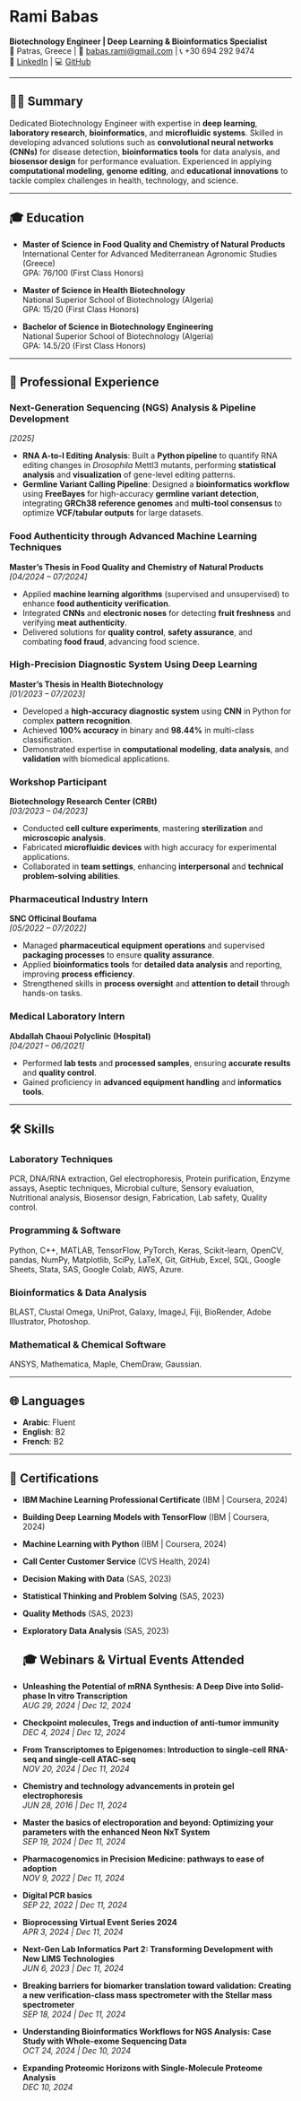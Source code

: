 # Rami Babas  
**Biotechnology Engineer | Deep Learning & Bioinformatics Specialist**  
📍 Patras, Greece | 📧 babas.rami@gmail.com | 📞 +30 694 292 9474  
🔗 [LinkedIn](https://linkedin.com/in/ramibabas) | 💻 [GitHub](https://github.com/yourusername)  

---

## 👨‍🔬 Summary  
Dedicated Biotechnology Engineer with expertise in **deep learning**, **laboratory research**, **bioinformatics**, and **microfluidic systems**. Skilled in developing advanced solutions such as **convolutional neural networks (CNNs)** for disease detection, **bioinformatics tools** for data analysis, and **biosensor design** for performance evaluation. Experienced in applying **computational modeling**, **genome editing**, and **educational innovations** to tackle complex challenges in health, technology, and science.  

---

## 🎓 Education  
- **Master of Science in Food Quality and Chemistry of Natural Products**  
  International Center for Advanced Mediterranean Agronomic Studies (Greece)  
  GPA: 76/100 (First Class Honors)  

- **Master of Science in Health Biotechnology**  
  National Superior School of Biotechnology (Algeria)  
  GPA: 15/20 (First Class Honors)  

- **Bachelor of Science in Biotechnology Engineering**  
  National Superior School of Biotechnology (Algeria)  
  GPA: 14.5/20 (First Class Honors)  

---

## 💼 Professional Experience  

### **Next-Generation Sequencing (NGS) Analysis & Pipeline Development**  
*[2025]*  
- **RNA A-to-I Editing Analysis**: Built a **Python pipeline** to quantify RNA editing changes in *Drosophila* Mettl3 mutants, performing **statistical analysis** and **visualization** of gene-level editing patterns.  
- **Germline Variant Calling Pipeline**: Designed a **bioinformatics workflow** using **FreeBayes** for high-accuracy **germline variant detection**, integrating **GRCh38 reference genomes** and **multi-tool consensus** to optimize **VCF/tabular outputs** for large datasets.  

### **Food Authenticity through Advanced Machine Learning Techniques**  
**Master’s Thesis in Food Quality and Chemistry of Natural Products**  
*[04/2024 – 07/2024]*  
- Applied **machine learning algorithms** (supervised and unsupervised) to enhance **food authenticity verification**.  
- Integrated **CNNs** and **electronic noses** for detecting **fruit freshness** and verifying **meat authenticity**.  
- Delivered solutions for **quality control**, **safety assurance**, and combating **food fraud**, advancing food science.  

### **High-Precision Diagnostic System Using Deep Learning**  
**Master’s Thesis in Health Biotechnology**  
*[01/2023 – 07/2023]*  
- Developed a **high-accuracy diagnostic system** using **CNN** in Python for complex **pattern recognition**.  
- Achieved **100% accuracy** in binary and **98.44%** in multi-class classification.  
- Demonstrated expertise in **computational modeling**, **data analysis**, and **validation** with biomedical applications.  

### **Workshop Participant**  
**Biotechnology Research Center (CRBt)**  
*[03/2023 – 04/2023]*  
- Conducted **cell culture experiments**, mastering **sterilization** and **microscopic analysis**.  
- Fabricated **microfluidic devices** with high accuracy for experimental applications.  
- Collaborated in **team settings**, enhancing **interpersonal** and **technical problem-solving abilities**.  

### **Pharmaceutical Industry Intern**  
**SNC Officinal Boufama**  
*[05/2022 – 07/2022]*  
- Managed **pharmaceutical equipment operations** and supervised **packaging processes** to ensure **quality assurance**.  
- Applied **bioinformatics tools** for **detailed data analysis** and reporting, improving **process efficiency**.  
- Strengthened skills in **process oversight** and **attention to detail** through hands-on tasks.  

### **Medical Laboratory Intern**  
**Abdallah Chaoui Polyclinic (Hospital)**  
*[04/2021 – 06/2021]*  
- Performed **lab tests** and **processed samples**, ensuring **accurate results** and **quality control**.  
- Gained proficiency in **advanced equipment handling** and **informatics tools**.

---

## 🛠️ Skills  

### **Laboratory Techniques**  
PCR, DNA/RNA extraction, Gel electrophoresis, Protein purification, Enzyme assays, Aseptic techniques, Microbial culture, Sensory evaluation, Nutritional analysis, Biosensor design, Fabrication, Lab safety, Quality control.  

### **Programming & Software**  
Python, C++, MATLAB, TensorFlow, PyTorch, Keras, Scikit-learn, OpenCV, pandas, NumPy, Matplotlib, SciPy, LaTeX, Git, GitHub, Excel, SQL, Google Sheets, Stata, SAS, Google Colab, AWS, Azure.  

### **Bioinformatics & Data Analysis**  
BLAST, Clustal Omega, UniProt, Galaxy, ImageJ, Fiji, BioRender, Adobe Illustrator, Photoshop.  

### **Mathematical & Chemical Software**  
ANSYS, Mathematica, Maple, ChemDraw, Gaussian.  

---

## 🌐 Languages  
- **Arabic**: Fluent  
- **English**: B2  
- **French**: B2  

---

## 📜 Certifications  
- **IBM Machine Learning Professional Certificate** (IBM | Coursera, 2024)  
- **Building Deep Learning Models with TensorFlow** (IBM | Coursera, 2024)  
- **Machine Learning with Python** (IBM | Coursera, 2024)  
- **Call Center Customer Service** (CVS Health, 2024)  
- **Decision Making with Data** (SAS, 2023)  
- **Statistical Thinking and Problem Solving** (SAS, 2023)  
- **Quality Methods** (SAS, 2023)  
- **Exploratory Data Analysis** (SAS, 2023)

  ## 🎓 Webinars & Virtual Events Attended  

- **Unleashing the Potential of mRNA Synthesis: A Deep Dive into Solid-phase In vitro Transcription**  
  *AUG 29, 2024 | Dec 12, 2024*  

- **Checkpoint molecules, Tregs and induction of anti-tumor immunity**  
  *DEC 4, 2024 | Dec 12, 2024*  

- **From Transcriptomes to Epigenomes: Introduction to single-cell RNA-seq and single-cell ATAC-seq**  
  *NOV 20, 2024 | Dec 11, 2024*  

- **Chemistry and technology advancements in protein gel electrophoresis**  
  *JUN 28, 2016 | Dec 11, 2024*  

- **Master the basics of electroporation and beyond: Optimizing your parameters with the enhanced Neon NxT System**  
  *SEP 19, 2024 | Dec 11, 2024*  

- **Pharmacogenomics in Precision Medicine: pathways to ease of adoption**  
  *NOV 9, 2022 | Dec 11, 2024*  

- **Digital PCR basics**  
  *SEP 22, 2022 | Dec 11, 2024*  

- **Bioprocessing Virtual Event Series 2024**  
  *APR 3, 2024 | Dec 11, 2024*  

- **Next-Gen Lab Informatics Part 2: Transforming Development with New LIMS Technologies**  
  *JUN 6, 2023 | Dec 11, 2024*  

- **Breaking barriers for biomarker translation toward validation: Creating a new verification-class mass spectrometer with the Stellar mass spectrometer**  
  *SEP 18, 2024 | Dec 11, 2024*  

- **Understanding Bioinformatics Workflows for NGS Analysis: Case Study with Whole-exome Sequencing Data**  
  *OCT 24, 2024 | Dec 10, 2024*  

- **Expanding Proteomic Horizons with Single-Molecule Proteome Analysis**  
  *DEC 10, 2024*  
